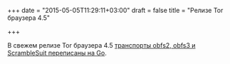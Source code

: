 +++
date = "2015-05-05T11:29:11+03:00"
draft = false
title = "Релизе Tor браузера 4.5"

+++

<p>В свежем релизе Tor браузера 4.5 <a href="https://blog.torproject.org/blog/tor-browser-45-released">транспорты&nbsp;obfs2, obfs3 и ScrambleSuit переписаны на Go</a>.</p>

